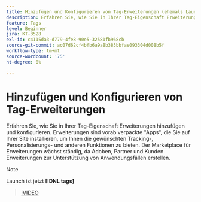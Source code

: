 ```yaml
---
title: Hinzufügen und Konfigurieren von Tag-Erweiterungen (ehemals Launch-Erweiterungen)
description: Erfahren Sie, wie Sie in Ihrer Tag-Eigenschaft Erweiterungen hinzufügen und konfigurieren.
feature: Tags
level: Beginner
jira: KT-3528
exl-id: c4115da3-d779-4fe8-90e5-32581fb968cb
source-git-commit: ac07d62cf4bfb6a9a8b383bbfae093304d008b5f
workflow-type: tm+mt
source-wordcount: '75'
ht-degree: 0%

---
```


# Hinzufügen und Konfigurieren von Tag-Erweiterungen

Erfahren Sie, wie Sie in Ihrer Tag-Eigenschaft Erweiterungen hinzufügen und konfigurieren. Erweiterungen sind vorab verpackte &quot;Apps&quot;, die Sie auf Ihrer Site installieren, um Ihnen die gewünschten Tracking-, Personalisierungs- und anderen Funktionen zu bieten. Der Marketplace für Erweiterungen wächst ständig, da Adoben, Partner und Kunden Erweiterungen zur Unterstützung von Anwendungsfällen erstellen.

>[!NOTE]
>
> Launch ist jetzt **[!DNL tags]**

>[!VIDEO](https://video.tv.adobe.com/v/28732/?quality=12&learn=on)
